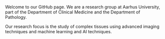 
Welcome to our GitHub page. We are a research group at Aarhus University, part of the Department of Clinical Medicine and the Department of Pathology.

Our research focus is the study of complex tissues using advanced imaging techniques and machine learning and AI techniques.
